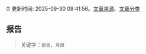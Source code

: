 :alarm_clock: 更新时间: 2025-09-30 09:41:56。[文章来源](/README.md)、[文章分类](/TAGS.md)

## 报告


> 关键字：`报告`、`月报`



